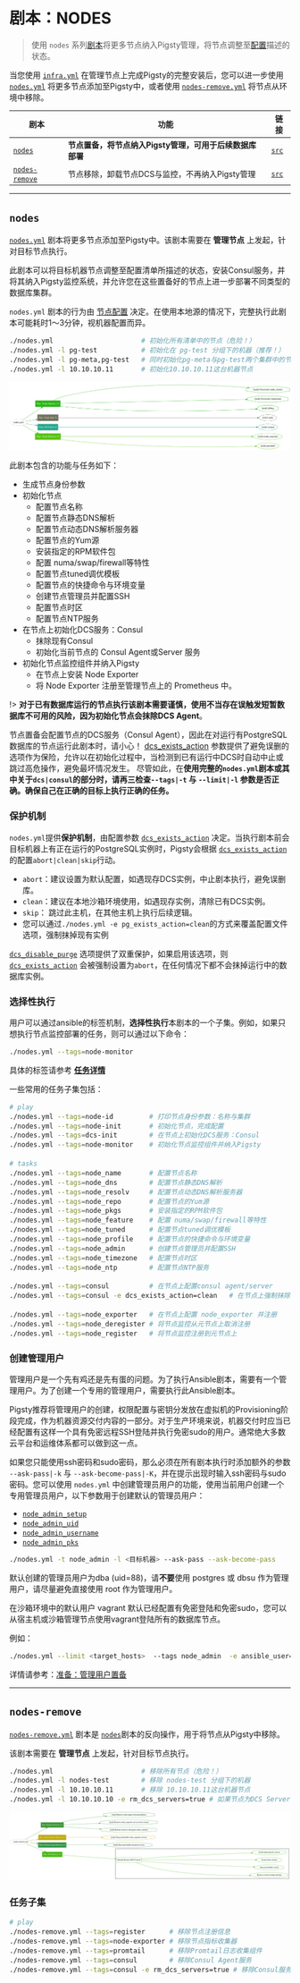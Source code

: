 # 剧本：NODES

> 使用 `nodes` 系列[剧本](p-playbook.md)将更多节点纳入Pigsty管理，将节点调整至[配置](v-nodes.md)描述的状态。

当您使用 [`infra.yml`](p-infra.md) 在管理节点上完成Pigsty的完整安装后，您可以进一步使用 [`nodes.yml`](#nodes) 将更多节点添加至Pigsty中，或者使用 [`nodes-remove.yml`](nodes-remove) 将节点从环境中移除。

| 剧本                                           | 功能                                                           | 链接                                                         |
|----------------------------------------------|----------------------------------------------------------------| ------------------------------------------------------------ |
| [`nodes`](p-nodes.md#nodes)                   |        **节点置备，将节点纳入Pigsty管理，可用于后续数据库部署**                    |        [`src`](https://github.com/vonng/pigsty/blob/master/nodes.yml)            |
| [`nodes-remove`](p-nodes.md#nodes-remove)     |        节点移除，卸载节点DCS与监控，不再纳入Pigsty管理                     |        [`src`](https://github.com/vonng/pigsty/blob/master/nodes-remove.yml)     |


---------------

## `nodes`

[`nodes.yml`](p-nodes.md) 剧本将更多节点添加至Pigsty中。该剧本需要在 **管理节点** 上发起，针对目标节点执行。

此剧本可以将目标机器节点调整至配置清单所描述的状态，安装Consul服务，并将其纳入Pigsty监控系统，并允许您在这些置备好的节点上进一步部署不同类型的数据库集群。

`nodes.yml` 剧本的行为由 [节点配置](v-nodes.md) 决定。在使用本地源的情况下，完整执行此剧本可能耗时1～3分钟，视机器配置而异。

```bash
./nodes.yml                      # 初始化所有清单中的节点（危险！）
./nodes.yml -l pg-test           # 初始化在 pg-test 分组下的机器（推荐！）
./nodes.yml -l pg-meta,pg-test   # 同时初始化pg-meta与pg-test两个集群中的节点
./nodes.yml -l 10.10.10.11       # 初始化10.10.10.11这台机器节点
```

![](../_media/playbook/nodes.svg)


此剧本包含的功能与任务如下：

* 生成节点身份参数
* 初始化节点
  * 配置节点名称
  * 配置节点静态DNS解析
  * 配置节点动态DNS解析服务器
  * 配置节点的Yum源
  * 安装指定的RPM软件包
  * 配置 numa/swap/firewall等特性
  * 配置节点tuned调优模板
  * 配置节点的快捷命令与环境变量
  * 创建节点管理员并配置SSH
  * 配置节点时区
  * 配置节点NTP服务
* 在节点上初始化DCS服务：Consul
  * 抹除现有Consul
  * 初始化当前节点的 Consul Agent或Server 服务
* 初始化节点监控组件并纳入Pigsty
  * 在节点上安装 Node Exporter
  * 将 Node Exporter 注册至管理节点上的 Prometheus 中。

!> **对于已有数据库运行的节点执行该剧本需要谨慎，使用不当存在误触发短暂数据库不可用的风险，因为初始化节点会抹除DCS Agent**。

节点置备会配置节点的DCS服务（Consul Agent），因此在对运行有PostgreSQL数据库的节点运行此剧本时，请小心！
[dcs_exists_action](v-nodes.md#dcs_exists_action) 参数提供了避免误删的选项作为保险，允许以在初始化过程中，当检测到已有运行中DCS时自动中止或跳过高危操作，避免最坏情况发生。
尽管如此，在**使用完整的`nodes.yml`剧本或其中关于`dcs|consul`的部分时，请再三检查`--tags|-t` 与 `--limit|-l` 参数是否正确。确保自己在正确的目标上执行正确的任务。**


### 保护机制

`nodes.yml`提供**保护机制**，由配置参数 [`dcs_exists_action`](v-nodes.md#dcs_exists_action) 决定。当执行剧本前会目标机器上有正在运行的PostgreSQL实例时，Pigsty会根据 [`dcs_exists_action`](v-nodes.md#dcs_exists_action) 的配置`abort|clean|skip`行动。

* `abort`：建议设置为默认配置，如遇现存DCS实例，中止剧本执行，避免误删库。
* `clean`：建议在本地沙箱环境使用，如遇现存实例，清除已有DCS实例。
* `skip`：  跳过此主机，在其他主机上执行后续逻辑。
* 您可以通过`./nodes.yml -e pg_exists_action=clean`的方式来覆盖配置文件选项，强制抹掉现有实例

[`dcs_disable_purge`](v-nodes.md#dcs_disable_purge) 选项提供了双重保护，如果启用该选项，则 [`dcs_exists_action`](v-nodes.md#dcs_exists_action) 会被强制设置为`abort`，在任何情况下都不会抹掉运行中的数据库实例。



### 选择性执行

用户可以通过ansible的标签机制，**选择性执行**本剧本的一个子集。例如，如果只想执行节点监控部署的任务，则可以通过以下命令：

```bash
./nodes.yml --tags=node-monitor
```

具体的标签请参考 [**任务详情**](#任务详情)

一些常用的任务子集包括：

```bash
# play
./nodes.yml --tags=node-id         # 打印节点身份参数：名称与集群
./nodes.yml --tags=node-init       # 初始化节点，完成配置
./nodes.yml --tags=dcs-init        # 在节点上初始化DCS服务：Consul
./nodes.yml --tags=node-monitor    # 初始化节点监控组件并纳入Pigsty

# tasks
./nodes.yml --tags=node_name       # 配置节点名称
./nodes.yml --tags=node_dns        # 配置节点静态DNS解析
./nodes.yml --tags=node_resolv     # 配置节点动态DNS解析服务器
./nodes.yml --tags=node_repo       # 配置节点的Yum源
./nodes.yml --tags=node_pkgs       # 安装指定的RPM软件包
./nodes.yml --tags=node_feature    # 配置 numa/swap/firewall等特性
./nodes.yml --tags=node_tuned      # 配置节点tuned调优模板
./nodes.yml --tags=node_profile    # 配置节点的快捷命令与环境变量
./nodes.yml --tags=node_admin      # 创建节点管理员并配置SSH
./nodes.yml --tags=node_timezone   # 配置节点时区
./nodes.yml --tags=node_ntp        # 配置节点NTP服务

./nodes.yml --tags=consul          # 在节点上配置consul agent/server
./nodes.yml --tags=consul -e dcs_exists_action=clean   # 在节点上强制抹除重新配置consul

./nodes.yml --tags=node_exporter   # 在节点上配置 node_exporter 并注册
./nodes.yml --tags=node_deregister # 将节点监控从元节点上取消注册
./nodes.yml --tags=node_register   # 将节点监控注册到元节点上

```


### 创建管理用户

管理用户是一个先有鸡还是先有蛋的问题。为了执行Ansible剧本，需要有一个管理用户。为了创建一个专用的管理用户，需要执行此Ansible剧本。

Pigsty推荐将管理用户的创建，权限配置与密钥分发放在虚拟机的Provisioning阶段完成，作为机器资源交付内容的一部分。对于生产环境来说，机器交付时应当已经配置有这样一个具有免密远程SSH登陆并执行免密sudo的用户。通常绝大多数云平台和运维体系都可以做到这一点。

如果您只能使用ssh密码和sudo密码，那么必须在所有剧本执行时添加额外的参数 `--ask-pass|-k` 与 `--ask-become-pass|-K`，并在提示出现时输入ssh密码与sudo密码。您可以使用 `nodes.yml` 中创建管理员用户的功能，使用当前用户创建一个专用管理员用户，以下参数用于创建默认的管理员用户：

* [`node_admin_setup`](v-nodes.md#node_admin_setup)
* [`node_admin_uid`](v-nodes.md#node_admin_uid)
* [`node_admin_username`](v-nodes.md#node_admin_username)
* [`node_admin_pks`](v-nodes.md#node_admin_pks)

```bash
./nodes.yml -t node_admin -l <目标机器> --ask-pass --ask-become-pass
```

默认创建的管理员用户为dba (uid=88)，请**不要**使用 postgres 或 dbsu 作为管理用户，请尽量避免直接使用 root 作为管理用户。

在沙箱环境中的默认用户 vagrant 默认已经配置有免密登陆和免密sudo，您可以从宿主机或沙箱管理节点使用vagrant登陆所有的数据库节点。

例如：

```bash
./nodes.yml --limit <target_hosts>  --tags node_admin  -e ansible_user=<another_admin> --ask-pass --ask-become-pass 
```

详情请参考：[准备：管理用户置备](d-prepare.md#管理用户置备)







---------------

## `nodes-remove`

[`nodes-remove.yml`](#nodes-remove) 剧本是 [`nodes`](#nodes)剧本的反向操作，用于将节点从Pigsty中移除。

该剧本需要在 **管理节点** 上发起，针对目标节点执行。

```bash
./nodes.yml                      # 移除所有节点（危险！）
./nodes.yml -l nodes-test        # 移除 nodes-test 分组下的机器
./nodes.yml -l 10.10.10.11       # 移除 10.10.10.11这台机器节点
./nodes.yml -l 10.10.10.10 -e rm_dcs_servers=true # 如果节点为DCS Server，需要额外参数移除。
```

![](../_media/playbook/nodes-remove.svg)

### 任务子集

```bash
# play
./nodes-remove.yml --tags=register      # 移除节点注册信息
./nodes-remove.yml --tags=node-exporter # 移除节点指标收集器
./nodes-remove.yml --tags=promtail      # 移除Promtail日志收集组件
./nodes-remove.yml --tags=consul        # 移除Consul Agent服务
./nodes-remove.yml --tags=consul -e rm_dcs_servers=true # 移除Consul服务（包括Server！）
```